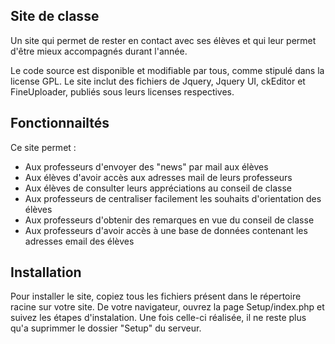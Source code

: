 Site de classe
-------------------------

Un site qui permet de rester en contact avec ses élèves et qui leur permet d'être mieux accompagnés durant l'année.

Le code source est disponible et modifiable par tous, comme stipulé dans la license GPL. Le site inclut des fichiers de Jquery, Jquery UI, ckEditor et FineUploader, publiés sous leurs licenses respectives.

Fonctionnailtés
---------------------------
Ce site permet :
* Aux professeurs d'envoyer des "news" par mail aux élèves
* Aux élèves d'avoir accès aux adresses mail de leurs professeurs
* Aux élèves de consulter leurs appréciations au conseil de classe
* Aux professeurs de centraliser facilement les souhaits d'orientation des élèves
* Aux professeurs d'obtenir des remarques en vue du conseil de classe
* Aux professeurs d'avoir accès à une base de données contenant les adresses email des élèves

Installation
-------------------
Pour installer le site, copiez tous les fichiers présent dans le répertoire racine sur votre site. De votre navigateur, ouvrez la page Setup/index.php et suivez les étapes d'instalation. Une fois celle-ci réalisée, il ne reste plus qu'a suprimmer le dossier "Setup" du serveur.